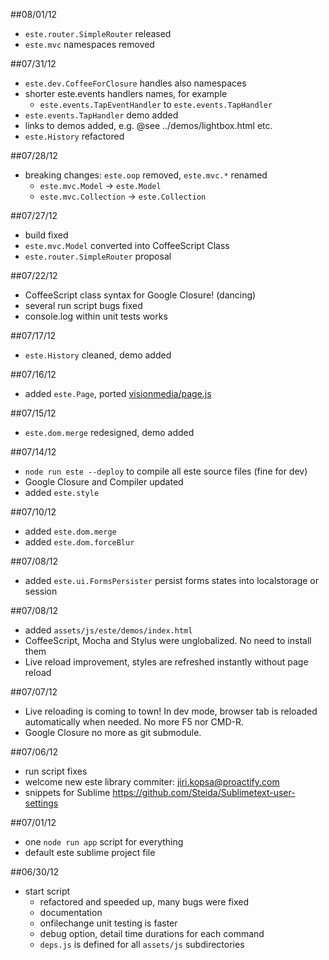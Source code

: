 ##08/01/12
  - `este.router.SimpleRouter` released
  - `este.mvc` namespaces removed

##07/31/12

  - `este.dev.CoffeeForClosure` handles also namespaces
  - shorter este.events handlers names, for example
    - `este.events.TapEventHandler` to `este.events.TapHandler`
  - `este.events.TapHandler` demo added
  - links to demos added, e.g. @see ../demos/lightbox.html etc.
  - `este.History` refactored

##07/28/12

  - breaking changes: `este.oop` removed, `este.mvc.*` renamed
    - `este.mvc.Model` -> `este.Model`
    - `este.mvc.Collection` -> `este.Collection`

##07/27/12

  - build fixed
  - `este.mvc.Model` converted into CoffeeScript Class
  - `este.router.SimpleRouter` proposal

##07/22/12

  - CoffeeScript class syntax for Google Closure! (dancing)
  - several run script bugs fixed
  - console.log within unit tests works

##07/17/12

  - `este.History` cleaned, demo added

##07/16/12

  - added `este.Page`, ported [visionmedia/page.js](http://visionmedia.github.com/page.js/)

##07/15/12

  - `este.dom.merge` redesigned, demo added

##07/14/12

  - `node run este --deploy` to compile all este source files (fine for dev)
  - Google Closure and Compiler updated
  - added `este.style`

##07/10/12

  - added `este.dom.merge`
  - added `este.dom.forceBlur`

##07/08/12

  - added `este.ui.FormsPersister` persist forms states into localstorage or session

##07/08/12

  - added `assets/js/este/demos/index.html`
  - CoffeeScript, Mocha and Stylus were unglobalized. No need to install them
  - Live reload improvement, styles are refreshed instantly without page reload

##07/07/12

  - Live reloading is coming to town! In dev mode, browser tab is reloaded
    automatically when needed. No more F5 nor CMD-R.
  - Google Closure no more as git submodule.

##07/06/12

  - run script fixes
  - welcome new este library commiter: jiri.kopsa@proactify.com
  - snippets for Sublime https://github.com/Steida/Sublimetext-user-settings

##07/01/12

  - one `node run app` script for everything
  - default este sublime project file

##06/30/12

  - start script
      - refactored and speeded up, many bugs were fixed
      - documentation
      - onfilechange unit testing is faster
      - debug option, detail time durations for each command
      - `deps.js` is defined for all `assets/js` subdirectories
